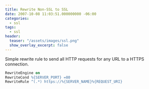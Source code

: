 ```yaml
---
title: Rewrite Non-SSL to SSL
date: 2007-10-08 11:03:51.000000000 -06:00
categories:
  - ssl
tags:
  - ssl
header:
  teaser: "/assets/images/ssl.png"
  show_overlay_excerpt: false
---
```

Simple rewrite rule to send all HTTP requests for any URL to a HTTPS connection.

```apache
RewriteEngine on
RewriteCond %{SERVER_PORT} =80
RewriteRule ^(.*) https://%{SERVER_NAME}%{REQUEST_URI}
```
